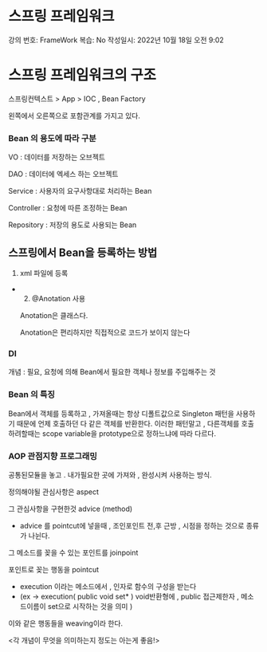 # 스프링 프레임워크

강의 번호: FrameWork
복습: No
작성일시: 2022년 10월 18일 오전 9:02

# 스프링 프레임워크의 구조

스프링컨텍스트 > App > IOC , Bean Factory

왼쪽에서 오른쪽으로 포함관계를 가지고 있다.

### Bean 의 용도에 따라 구분

VO : 데이터를 저장하는 오브젝트

DAO : 데이터에 엑세스 하는 오브젝트

Service : 사용자의 요구사항대로 처리하는 Bean

Controller :  요청에 따른 조정하는 Bean

Repository : 저장의 용도로 사용되는 Bean

## 스프링에서 Bean을 등록하는 방법

1. xml 파일에 등록  

- 2. @Anotation 사용
    
    Anotation은 클래스다.
    
    Anotation은 편리하지만 직접적으로 코드가 보이지 않는다
    

### DI

개념 : 필요, 요청에 의해 Bean에서 필요한 객체나 정보를 주입해주는 것

### Bean 의 특징

Bean에서 객체를 등록하고 , 가져올때는 항상 디폴트값으로 Singleton 패턴을 사용하기 때문에 언제 호출하던 다 같은 객체를 반환한다. 이러한 패턴말고 , 다른객체를 호출하려할때는   scope variable을 prototype으로 정하느냐에 따라 다르다.

### AOP 관점지향 프로그래밍

공통된모듈을 놓고 . 내가필요한 곳에 가져와 , 완성시켜 사용하는 방식.

정의해야될 관심사항은 aspect

그 관심사항을 구현한것 advice (method)

- advice 를 pointcut에 넣을때 , 조인포인트 전,후 근방 , 시점을 정하는 것으로 종류가 나뉜다.

그 메소드를 꽂을 수 있는 포인트를 joinpoint

포인트로 꽂는 행동을 pointcut

- execution 이라는 메소드에서 , 인자로 함수의 구성을 받는다
- (ex → execution( public void set* )  void반환형에 , public 접근제한자 , 메소드이름이 set으로 시작하는 것을 의미 )

이와 같은 행동들을 weaving이라 한다.

<각 개념이 무엇을 의미하는지 정도는 아는게 좋음!>
